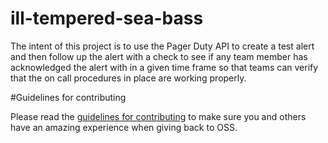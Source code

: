 # ill-tempered-sea-bass
The intent of this project is to use the Pager Duty API to create a test alert and then follow up the alert with a check to see if any team member has acknowledged the alert with in a given time frame so that teams can verify that the on call procedures in place are working properly. 

#Guidelines for contributing

Please read the [guidelines for contributing](GUIDELINES_FOR_CONTRIBUTING.md) to make sure you and others have an amazing experience when giving back to OSS. 